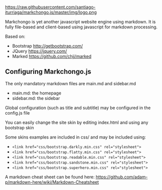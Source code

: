 https://raw.githubusercontent.com/santiago-iturriaga/markchongo.js/master/img/logo.png

Markchongo is yet another javascript website engine using markdown. It is fully file-based and client-based using javascript for markdown processing.

Based on:
* Bootstrap http://getbootstrap.com/
* JQuery https://jquery.com/
* Marked https://github.com/chjj/marked

## Configuring Markchongo.js

The only mandatory markdown files are main.md and sidebar.md

* main.md: the homepage
* sidebar.md: the sidebar

Global configuration (such as title and subtitle) may be configured in the config.js file

You can easily change the site skin by editing index.html and using any bootstrap skin

Some skins examples are included in css/ and may be included using:

* `<link href="css/bootstrap.darkly.min.css" rel="stylesheet">`
* `<link href="css/bootstrap.flatty.min.css" rel="stylesheet">`
* `<link href="css/bootstrap.readable.min.css" rel="stylesheet">`
* `<link href="css/bootstrap.sandstone.min.css" rel="stylesheet">`
* `<link href="css/bootstrap.superhero.min.css" rel="stylesheet">`

A markdown cheat sheet can be found here: https://github.com/adam-p/markdown-here/wiki/Markdown-Cheatsheet
